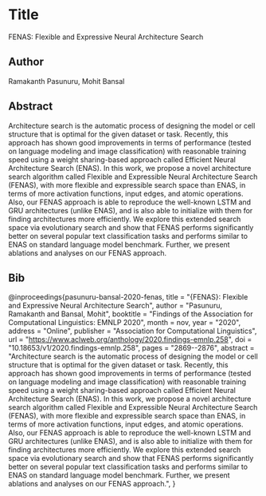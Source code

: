 # Title
FENAS: Flexible and Expressive Neural Architecture Search

## Author
Ramakanth Pasunuru, Mohit Bansal

## Abstract
Architecture search is the automatic process of designing the model or cell structure that is optimal for the given dataset or task. Recently, this approach has shown good improvements in terms of performance (tested on language modeling and image classification) with reasonable training speed using a weight sharing-based approach called Efficient Neural Architecture Search (ENAS). In this work, we propose a novel architecture search algorithm called Flexible and Expressible Neural Architecture Search (FENAS), with more flexible and expressible search space than ENAS, in terms of more activation functions, input edges, and atomic operations. Also, our FENAS approach is able to reproduce the well-known LSTM and GRU architectures (unlike ENAS), and is also able to initialize with them for finding architectures more efficiently. We explore this extended search space via evolutionary search and show that FENAS performs significantly better on several popular text classification tasks and performs similar to ENAS on standard language model benchmark. Further, we present ablations and analyses on our FENAS approach.

## Bib
@inproceedings{pasunuru-bansal-2020-fenas,
    title = "{FENAS}: Flexible and Expressive Neural Architecture Search",
    author = "Pasunuru, Ramakanth  and
      Bansal, Mohit",
    booktitle = "Findings of the Association for Computational Linguistics: EMNLP 2020",
    month = nov,
    year = "2020",
    address = "Online",
    publisher = "Association for Computational Linguistics",
    url = "https://www.aclweb.org/anthology/2020.findings-emnlp.258",
    doi = "10.18653/v1/2020.findings-emnlp.258",
    pages = "2869--2876",
    abstract = "Architecture search is the automatic process of designing the model or cell structure that is optimal for the given dataset or task. Recently, this approach has shown good improvements in terms of performance (tested on language modeling and image classification) with reasonable training speed using a weight sharing-based approach called Efficient Neural Architecture Search (ENAS). In this work, we propose a novel architecture search algorithm called Flexible and Expressible Neural Architecture Search (FENAS), with more flexible and expressible search space than ENAS, in terms of more activation functions, input edges, and atomic operations. Also, our FENAS approach is able to reproduce the well-known LSTM and GRU architectures (unlike ENAS), and is also able to initialize with them for finding architectures more efficiently. We explore this extended search space via evolutionary search and show that FENAS performs significantly better on several popular text classification tasks and performs similar to ENAS on standard language model benchmark. Further, we present ablations and analyses on our FENAS approach.",
}